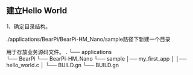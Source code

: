 建立Hello World
-------------------------------------

1、确定目录结构。

  ./applications/BearPi/BearPi-HM_Nano/sample路径下新建一个目录
  
  用于存放业务源码文件。
    .
    └── applications  
        └── BearPi 
            └── BearPi-HM_Nano
               └── sample
                    │── my_first_app
                    │  │── hello_world.c
                    │  └── BUILD.gn
                    └── BUILD.gn
                
                
                
                











